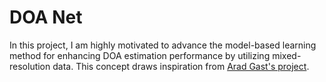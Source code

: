 # DOA Net

In this project, I am highly motivated to advance the model-based learning method for enhancing DOA estimation performance by utilizing mixed-resolution data. This concept draws inspiration from 
[Arad Gast's project](https://github.com/aradgast/DOA_NF).

